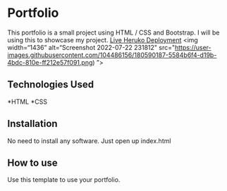 # Portfolio
This portfolio is a small project using HTML / CSS and Bootstrap. I will be using this to showcase my project.
[Live Heruko Deployment](https://adam-developer.herokuapp.com/)
<img width=“1436” alt=“Screenshot 2022-07-22 231812" src="https://user-images.githubusercontent.com/104486156/180590187-5584b6f4-d19b-4bdc-810e-ff212e57f091.png)
”>
## Technologies Used
*HTML
*CSS
## Installation
No need to install any software. Just open up index.html
## How to use
Use this template to use your portfolio.

